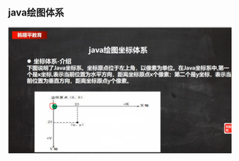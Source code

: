 ## java绘图体系

![javaPhoto](https://raw.githubusercontent.com/balance-hy/typora/master/2023img/202309201450677.PNG)